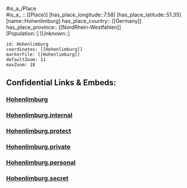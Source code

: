 ﻿---
location: [51.35,7.58] 
mapzoom: [7,12] 
mapmarker: city 
type: City
tags:
- geo/City


SpocWebEntityId: 30980
isDeleted: false
confidential: public

---
#is_a_/Place  
#is_a_ :: [[Place]] 
[has_place_longitude::7.58] 
[has_place_latitude::51.35] 
[name::Hohenlimburg] 
has_place_country:: [[Germany]]  
has_place_province:: [[NordRhein-Westfahlen]]  
[Population::] 
[Unknown::] 


```leaflet
id: Hohenlimburg
coordinates: [[Hohenlimburg]] 
markerFile: [[Hohenlimburg]] 
defaultZoom: 11 
maxZoom: 18
```


## Confidential Links & Embeds: 

### [Hohenlimburg](/_public/Earth/Continent/Europe/Europe~Central/Germany/Germany~West/Nord_Rhein-Westfalen/counties~NW/Hagen/Hohenlimburg.md) 

### [Hohenlimburg.internal](/_internal/Earth/Continent/Europe/Europe~Central/Germany/Germany~West/Nord_Rhein-Westfalen/counties~NW/Hagen/Hohenlimburg.internal.md) 

### [Hohenlimburg.protect](/_protect/Earth/Continent/Europe/Europe~Central/Germany/Germany~West/Nord_Rhein-Westfalen/counties~NW/Hagen/Hohenlimburg.protect.md) 

### [Hohenlimburg.private](/_private/Earth/Continent/Europe/Europe~Central/Germany/Germany~West/Nord_Rhein-Westfalen/counties~NW/Hagen/Hohenlimburg.private.md) 

### [Hohenlimburg.personal](/_personal/Earth/Continent/Europe/Europe~Central/Germany/Germany~West/Nord_Rhein-Westfalen/counties~NW/Hagen/Hohenlimburg.personal.md) 

### [Hohenlimburg.secret](/_secret/Earth/Continent/Europe/Europe~Central/Germany/Germany~West/Nord_Rhein-Westfalen/counties~NW/Hagen/Hohenlimburg.secret.md) 
